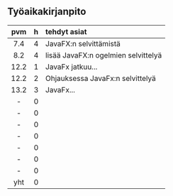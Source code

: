 ## Työaikakirjanpito


| pvm | h | tehdyt asiat  |
| :----:|:-----| :-----|
|  7.4  | 4    | JavaFX:n selvittämistä |
|  8.2  | 4    | lisää JavaFX:n ogelmien selvittelyä |
| 12.2  | 1    | JavaFx jatkuu... |
| 12.2  | 2    | Ohjauksessa JavaFx:n selvittelyä |
| 13.2  | 3    | JavaFx... |
|   -   | 0    | |
|   -   | 0    | |
|   -   | 0    | |
|   -   | 0    | |
|   -   | 0    | |
|   -   | 0    | |
|   -   | 0    | |
|  yht  | 0    | | 
